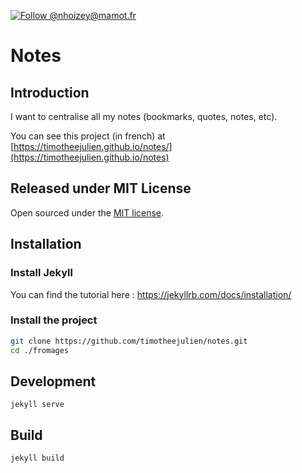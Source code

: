 [![Follow @nhoizey@mamot.fr](https://img.shields.io/badge/Follow%20%40tim-%235b5bf8?style=flat&logo=mastodon&logoColor=white&link=https%3A%2F%2Fmastodon.design%2F%40timothee)](https://mastodon.design/@timothee)

# Notes

## Introduction

I want to centralise all my notes (bookmarks, quotes, notes, etc).

You can see this project (in french) at [https://timotheejulien.github.io/notes/](https://timotheejulien.github.io/notes)

## Released under MIT License

Open sourced under the [MIT license](LICENSE.md).

## Installation

### Install Jekyll
You can find the tutorial here : https://jekyllrb.com/docs/installation/

### Install the project

```bash
git clone https://github.com/timotheejulien/notes.git
cd ./fromages
```

## Development

```
jekyll serve
```

## Build

```
jekyll build
```
